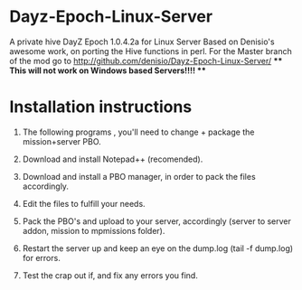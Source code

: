 Dayz-Epoch-Linux-Server
=======================

A private hive DayZ Epoch 1.0.4.2a for Linux Server
Based on Denisio's awesome work, on porting the Hive functions in perl.
For the Master branch of the mod go to http://github.com/denisio/Dayz-Epoch-Linux-Server/
<b> ** This will not work on Windows based Servers!!!! ** </b>

Installation instructions
=========================

1. The following programs , you'll need to change + package the mission+server PBO.

2. Download and install Notepad++ (recomended).

3. Download and install a PBO manager, in order to pack the files accordingly.

4. Edit the files to fulfill your needs.

5. Pack the PBO's and upload to your server, accordingly (server to server addon, mission to mpmissions folder).

5. Restart the server up and keep an eye on the dump.log (tail -f dump.log) for errors.

6. Test the crap out if, and fix any errors you find.


